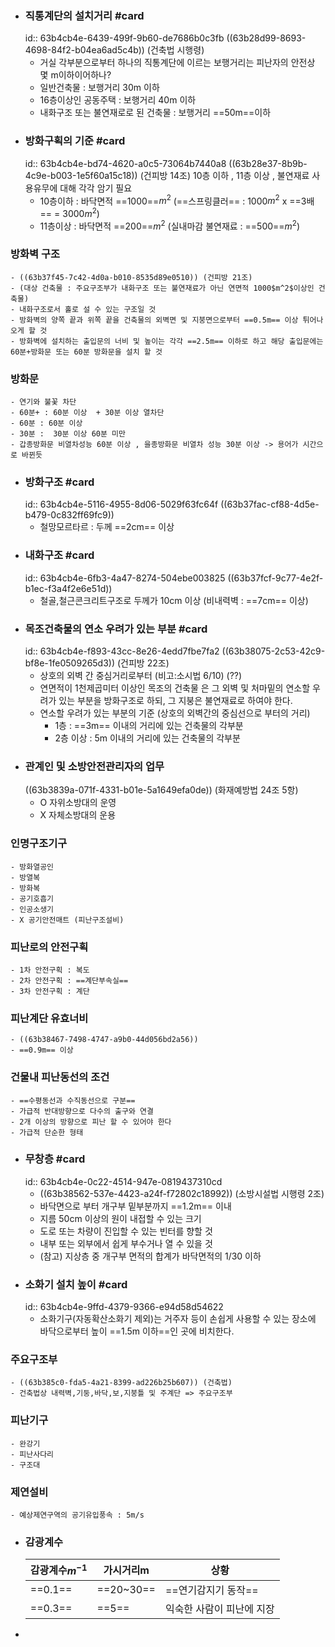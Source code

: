 - ### 직통계단의 설치거리 #card
  id:: 63b4cb4e-6439-499f-9b60-de7686b0c3fb
  ((63b28d99-8693-4698-84f2-b04ea6ad5c4b)) (건축법 시행령)
	- 거실 각부분으로부터 하나의 직통계단에 이르는 보행거리는 피난자의 안전상 몇 m이하이어하나?
	- 일반건축물 : 보행거리 30m 이하
	- 16층이상인 공동주택 : 보행거리 40m 이하
	- 내화구조 또는 불연재로로 된 건축물 : 보행거리 ==50m==이하
- ### 방화구획의 기준 #card
  id:: 63b4cb4e-bd74-4620-a0c5-73064b7440a8
  ((63b28e37-8b9b-4c9e-b003-1e5f60a15c18)) (건피방 14조)
  10층 이하 , 11층 이상 , 불연재료 사용유무에 대해 각각 암기 필요
	- 10층이하 : 바닥면적 ==1000==$m^2$ (==스프링클러== :  1000$m^2$ x ==3배== = 3000$m^2$)
	- 11층이상 : 바닥면적 ==200==$m^2$  (실내마감 불연재료 : ==500==$m^2$)
### 방화벽 구조
	- ((63b37f45-7c42-4d0a-b010-8535d89e0510)) (건피방 21조)
	- (대상 건축물 : 주요구조부가 내화구조 또는 불연재료가 아닌 연면적 1000$m^2$이상인 건축물)
	- 내화구조로서 홀로 설 수 있는 구조일 것
	- 방화벽의 양쪽 끝과 위쪽 끝을 건축물의 외벽면 및 지붕면으로부터 ==0.5m== 이상 튀어나오게 할 것
	- 방화벽에 설치하는 출입문의 너비 및 높이는 각각 ==2.5m== 이하로 하고 해당 출입문에는 60분+방화문 또는 60분 방화문을 설치 할 것
### 방화문
	- 연기와 불꽃 차단
	- 60분+ : 60분 이상  + 30분 이상 열차단
	- 60분 : 60분 이상
	- 30분 :  30분 이상 60분 미만
	- 갑종방화문 비열차성능 60분 이상 , 을종방화문 비열차 성능 30분 이상 -> 용어가 시간으로 바뀐듯
- ### 방화구조 #card
  id:: 63b4cb4e-5116-4955-8d06-5029f63fc64f
  ((63b37fac-cf88-4d5e-b479-0c832ff69fc9))
	- 철망모르타르 : 두께 ==2cm== 이상
- ### 내화구조 #card
  id:: 63b4cb4e-6fb3-4a47-8274-504ebe003825
  ((63b37fcf-9c77-4e2f-b1ec-f3a4f2e6e51d))
	- 철골,철근콘크리트구조로 두께가 10cm 이상 (비내력벽 : ==7cm== 이상)
- ### 목조건축물의 연소 우려가 있는 부분 #card
  id:: 63b4cb4e-f893-43cc-8e26-4edd7fbe7fa2
  ((63b38075-2c53-42c9-bf8e-1fe0509265d3)) (건피방 22조)
	- 상호의 외벽 간 중심거리로부터  (비고:소시법 6/10) (??)
	- 연면적이 1천제곱미터 이상인 목조의 건축물 은 그 외벽 및 처마밑의 연소할 우려가 있는 부분을 방화구조로 하되, 그 지붕은 불연재료로 하여야 한다.
	- 연소할 우려가 있는 부분의 기준 (상호의 외벽간의 중심선으로 부터의 거리)
		- 1층 : ==3m== 이내의 거리에 있는 건축물의 각부분
		- 2층 이상 : 5m 이내의 거리에 있는 건축물의 각부분
- ### 관계인 및 소방안전관리자의 업무
  ((63b3839a-071f-4331-b01e-5a1649efa0de)) (화재예방법 24조 5항)
	- O 자위소방대의 운영
	- X 자체소방대의 운용
### 인명구조기구
	- 방화열공인
	- 방열복
	- 방화복
	- 공기호흡기
	- 인공소생기
	- X 공기안전매트 (피난구조설비)
### 피난로의 안전구획
	- 1차 안전구획 : 복도
	- 2차 안전구획 : ==계단부속실==
	- 3차 안전구획 : 계단
### 피난계단 유효너비
	- ((63b38467-7498-4747-a9b0-44d056bd2a56))
	- ==0.9m== 이상
### 건물내 피난동선의 조건
	- ==수평동선과 수직동선으로 구분==
	- 가급적 반대방향으로 다수의 출구와 연결
	- 2개 이상의 방향으로 피난 할 수 있어야 한다
	- 가급적 단순한 형태
- ### 무창층 #card
  id:: 63b4cb4e-0c22-4514-947e-0819437310cd
	- ((63b38562-537e-4423-a24f-f72802c18992)) (소방시설법 시행령 2조)
	- 바닥면으로 부터 개구부 밑부분까지 ==1.2m== 이내
	- 지름 50cm 이상의 원이 내접할 수 있는 크기
	- 도로 또는 차량이 진입할 수 있는 빈터를 향할 것
	- 내부 또는 외부에서 쉽게 부수거나 열 수 있을 것
	- (참고) 지상층 중 개구부 면적의 합계가 바닥면적의 1/30 이하
- ### 소화기 설치 높이 #card
  id:: 63b4cb4e-9ffd-4379-9366-e94d58d54622
	- 소화기구(자동확산소화기 제외)는 거주자 등이 손쉽게 사용할 수 있는 장소에 바닥으로부터 높이 ==1.5m 이하==인 곳에 비치한다.
### 주요구조부
	- ((63b385c0-fda5-4a21-8399-ad226b25b607)) (건축법)
	- 건축법상 내력벽,기둥,바닥,보,지붕틀 및 주계단 => 주요구조부
### 피난기구
	- 완강기
	- 피난사다리
	- 구조대
### 제연설비
	- 예상제연구역의 공기유입풍속 : 5m/s
- ### 감광계수
  | 감광계수$m^{-1}$ | 가시거리m | 상황            |
  | ---------------- | --------- | --------------- |
  | ==0.1==              | ==20~30==     | ==연기감지기 동작== |
  | ==0.3==              | ==5==         | 익숙한 사람이 피난에 지장                |
-
